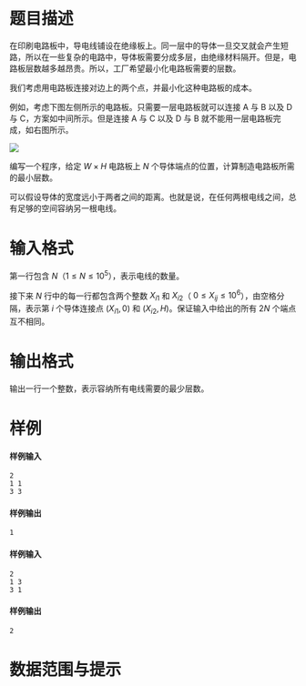 
# 题目描述

在印刷电路板中，导电线铺设在绝缘板上。同一层中的导体一旦交叉就会产生短路，所以在一些复杂的电路中，导体板需要分成多层，由绝缘材料隔开。但是，电路板层数越多越昂贵。所以，工厂希望最小化电路板需要的层数。

我们考虑用电路板连接对边上的两个点，并最小化这种电路板的成本。

例如，考虑下图左侧所示的电路板。只需要一层电路板就可以连接 A 与 B 以及 D 与 C，方案如中间所示。但是连接 A 与 C 以及 D 与 B 就不能用一层电路板完成，如右图所示。

![](/source/loj/2678/img/aHR0cHM6Ly9pLmxvbGkubmV0LzIwMTgvMDYvMDMvNWIxMzY1ODYzMmQzZC5wbmc=.png)

编写一个程序，给定 $W \times H$ 电路板上 $N$ 个导体端点的位置，计算制造电路板所需的最小层数。

可以假设导体的宽度远小于两者之间的距离。也就是说，在任何两根电线之间，总有足够的空间容纳另一根电线。

# 输入格式

第一行包含 $N$（$1 \le N \le 10^5$），表示电线的数量。

接下来 $N$ 行中的每一行都包含两个整数 $X_{i1}$ 和 $X_{i2}$（ $0 \le X_{ij} \le 10^6$），由空格分隔，表示第 $i$ 个导体连接点 $(X_{i1},0)$ 和 $(X_{i2},H)$。保证输入中给出的所有 $2N$ 个端点互不相同。


# 输出格式

输出一行一个整数，表示容纳所有电线需要的最少层数。

# 样例

#### 样例输入
```plain
2
1 1
3 3
```

#### 样例输出
```plain
1
```

#### 样例输入
```plain
2
1 3
3 1
```

#### 样例输出
```plain
2
```

# 数据范围与提示



